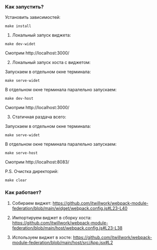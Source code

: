 ### Как запустить?

Установить зависимостей:
```
make install
```

1. Локальный запуск виджета:
```
make dev-widet
```
Смотрим http://localhost:3000/

2. Локальный запуск хоста с виджетом:

Запускаем в отдельном окне терминала:
```
make serve-widet
```
В отдельном окне терминала паралельно запускаем:
```
make dev-host
```
Смотрим http://localhost:3000/


3. Статичная раздача всего:

Запускаем в отдельном окне терминала:
```
make serve-widet
```
В отдельном окне терминала паралельно запускаем:
```
make serve-host
```
Смотрим http://localhost:8083/


P.S.
Очистка директорий:
```
make clear
```

### Как работает?

1. Собираем виджет:
https://github.com/itwillwork/webpack-module-federation/blob/main/widget/webpack.config.js#L23-L40

2. Импортируем виджет в сборку хоста:
https://github.com/itwillwork/webpack-module-federation/blob/main/host/webpack.config.js#L23-L38

3. Используем виджет в хосте:
https://github.com/itwillwork/webpack-module-federation/blob/main/host/src/App.jsx#L2
